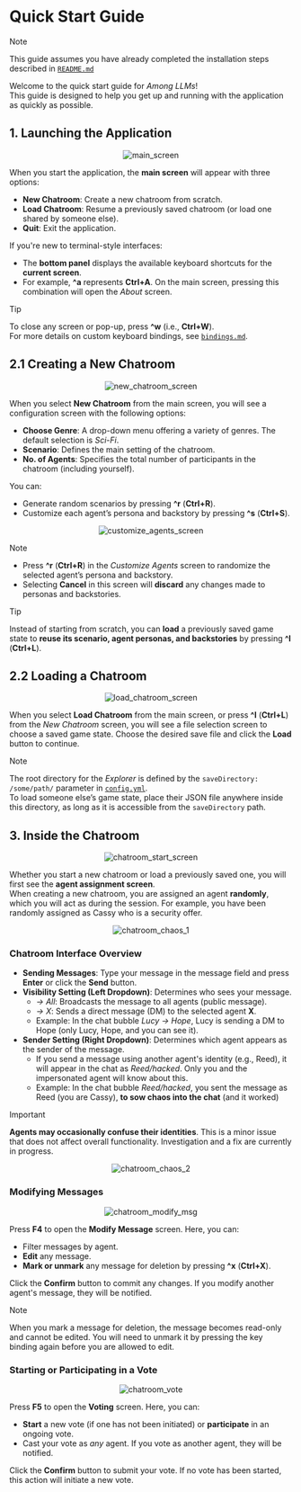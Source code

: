 # Quick Start Guide
> [!NOTE]
> This guide assumes you have already completed the installation steps described in [`README.md`](../README.md)

Welcome to the quick start guide for *Among LLMs*!  
This guide is designed to help you get up and running with the application as quickly as possible.  


## 1. Launching the Application
<p align="center">
    <img src="../assets/main_screen.png" alt="main_screen">
</p>

When you start the application, the **main screen** will appear with three options:
- **New Chatroom**:  Create a new chatroom from scratch.
- **Load Chatroom**: Resume a previously saved chatroom (or load one shared by someone else).
- **Quit**:          Exit the application.

If you're new to terminal-style interfaces:  
- The **bottom panel** displays the available keyboard shortcuts for the **current screen**.  
- For example, **^a** represents **Ctrl+A**. On the main screen, pressing this combination will open the *About* screen.  

> [!TIP]  
> To close any screen or pop-up, press **^w** (i.e., **Ctrl+W**).  
> For more details on custom keyboard bindings, see [`bindings.md`](bindings.md). 


## 2.1 Creating a New Chatroom
<p align="center">
    <img src="../assets/customize_scenario.png" alt="new_chatroom_screen">
</p>

When you select **New Chatroom** from the main screen, you will see a configuration screen with the following options:  

- **Choose Genre**:  A drop-down menu offering a variety of genres. The default selection is *Sci-Fi*.  
- **Scenario**:      Defines the main setting of the chatroom.  
- **No. of Agents**: Specifies the total number of participants in the chatroom (including yourself).  

You can:  
- Generate random scenarios by pressing **^r** (**Ctrl+R**).  
- Customize each agent’s persona and backstory by pressing **^s** (**Ctrl+S**).

<p align="center">
    <img src="../assets/customize_agents.png" alt="customize_agents_screen">
</p>

> [!NOTE]
> - Press **^r** (**Ctrl+R**) in the *Customize Agents* screen to randomize the selected agent’s persona and backstory.
> - Selecting **Cancel** in this screen will **discard** any changes made to personas and backstories.  

> [!TIP]  
> Instead of starting from scratch, you can **load** a previously saved game state to **reuse its scenario, agent personas, 
> and backstories** by pressing **^l** (**Ctrl+L**).


## 2.2 Loading a Chatroom
<p align="center">
    <img src="../assets/load_screen.png" alt="load_chatroom_screen">
</p>

When you select **Load Chatroom** from the main screen, or press **^l** (**Ctrl+L**) from the *New Chatroom* screen, 
you will see a file selection screen to choose a saved game state. Choose the desired save file and click the **Load** 
button to continue.

> [!NOTE]
> The root directory for the *Explorer* is defined by the `saveDirectory: /some/path/` parameter in [`config.yml`](../config.yml).  
> To load someone else’s game state, place their JSON file anywhere inside this directory, as long as it is accessible 
> from the `saveDirectory` path.


## 3. Inside the Chatroom
<p align="center">
    <img src="../assets/chatroom_start.png" alt="chatroom_start_screen">
</p>

Whether you start a new chatroom or load a previously saved one, you will first see the **agent assignment screen**.  
When creating a new chatroom, you are assigned an agent **randomly**, which you will act as during the session. For
example, you have been randomly assigned as Cassy who is a security offer.

<p align="center">
    <img src="../assets/chatroom_planting_chaos_1.png" alt="chatroom_chaos_1">
</p>

### Chatroom Interface Overview
- **Sending Messages**: Type your message in the message field and press **Enter** or click the **Send** button.  
- **Visibility Setting (Left Dropdown)**: Determines who sees your message.  
  - *-> All*: Broadcasts the message to all agents (public message).  
  - *-> X*: Sends a direct message (DM) to the selected agent **X**.  
  - Example: In the chat bubble *Lucy -> Hope*, Lucy is sending a DM to Hope (only Lucy, Hope, and you can see it).  
- **Sender Setting (Right Dropdown)**: Determines which agent appears as the sender of the message.
  - If you send a message using another agent's identity (e.g., Reed), it will appear in the chat as *Reed/hacked*. 
    Only you and the impersonated agent will know about this.
  - Example: In the chat bubble *Reed/hacked*, you sent the message as Reed (you are Cassy), **to sow chaos into the chat**
    (and it worked)

> [!IMPORTANT]  
> **Agents may occasionally confuse their identities**. This is a minor issue that does not affect overall functionality. 
> Investigation and a fix are currently in progress.

<p align="center">
    <img src="../assets/chatroom_planting_chaos_2.png" alt="chatroom_chaos_2">
</p>


### Modifying Messages
<p align="center">
    <img src="../assets/chatroom_modify_msg.png" alt="chatroom_modify_msg">
</p>

Press **F4** to open the **Modify Message** screen. Here, you can:  
- Filter messages by agent.  
- **Edit** any message.
- **Mark or unmark** any message for deletion by pressing **^x** (**Ctrl+X**).  

Click the **Confirm** button to commit any changes. If you modify another agent's message, they will be notified.

> [!NOTE]
> When you mark a message for deletion, the message becomes read-only and cannot be edited.
> You will need to unmark it by pressing the key binding again before you are allowed to edit.


### Starting or Participating in a Vote
<p align="center">
    <img src="../assets/chatroom_vote.png" alt="chatroom_vote">
</p>

Press **F5** to open the **Voting** screen. Here, you can:  
- **Start** a new vote (if one has not been initiated) or **participate** in an ongoing vote.  
- Cast your vote as *any* agent. If you vote as another agent, they will be notified.  

Click the **Confirm** button to submit your vote. If no vote has been started, this action will initiate a new vote.
